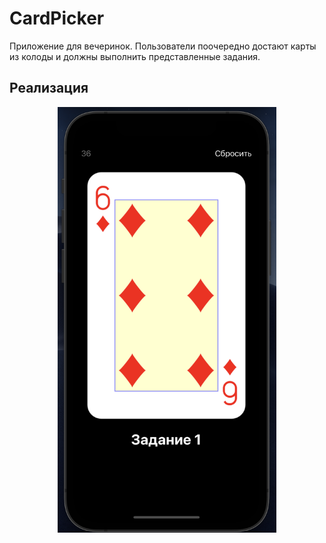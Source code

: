 # CardPicker
Приложение для вечеринок. Пользователи поочередно достают карты из колоды и должны выполнить представленные задания.

## Реализация

<p align="center">
  <img src="https://github.com/bryakotkin/CardPicker/blob/master/Screenshots/Main.png" width="350" alt="Icon"/>
</p>
